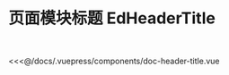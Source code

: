 # 页面模块标题 EdHeaderTitle
<br>

<doc-header-title />

<<<@/docs/.vuepress/components/doc-header-title.vue